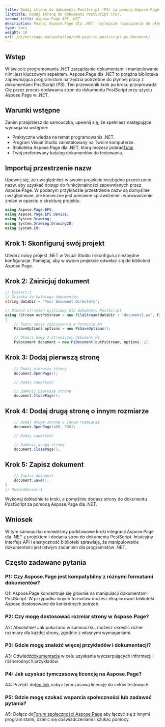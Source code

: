 ```yaml
---
title: Dodaj stronę do dokumentu PostScript (PS) za pomocą Aspose.Page
linktitle: Dodaj stronę do dokumentu PostScript (PS).
second_title: Aspose.Page API .NET
description: Poznaj Aspose.Page dla .NET, najlepsze rozwiązanie do płynnej manipulacji dokumentami PostScript w projektach .NET.
type: docs
weight: 10
url: /pl/net/page-manipulation/add-page-to-postscript-ps-document/
---
```

## Wstęp

W świecie programowania .NET zarządzanie dokumentami i manipulowanie nimi jest kluczowym aspektem. Aspose.Page dla .NET to potężna biblioteka zapewniająca programistom narzędzia potrzebne do płynnej pracy z dokumentami PostScript (PS). Ten przewodnik krok po kroku przeprowadzi Cię przez proces dodawania stron do dokumentu PostScript przy użyciu Aspose.Page w .NET.

## Warunki wstępne

Zanim przejdziesz do samouczka, upewnij się, że spełniasz następujące wymagania wstępne:

- Praktyczna wiedza na temat programowania .NET.
- Program Visual Studio zainstalowany na Twoim komputerze.
-  Biblioteka Aspose.Page dla .NET, którą możesz pobrać[Tutaj](https://releases.aspose.com/page/net/).
- Twój preferowany katalog dokumentów do testowania.

## Importuj przestrzenie nazw

Upewnij się, że uwzględniłeś w swoim projekcie niezbędne przestrzenie nazw, aby uzyskać dostęp do funkcjonalności zapewnianych przez Aspose.Page. W podanym przykładzie przestrzenie nazw są domyślnie uwzględnione, ale konieczne jest ponowne sprawdzenie i wprowadzenie zmian w oparciu o strukturę projektu.

```csharp
using Aspose.Page.EPS;
using Aspose.Page.EPS.Device;
using System.Drawing;
using System.Drawing.Drawing2D;
using System.IO;
```

## Krok 1: Skonfiguruj swój projekt

Utwórz nowy projekt .NET w Visual Studio i skonfiguruj niezbędne konfiguracje. Pamiętaj, aby w swoim projekcie odwołać się do biblioteki Aspose.Page.

## Krok 2: Zainicjuj dokument

```csharp
// ExStart:1
// Ścieżka do katalogu dokumentów.
string dataDir = "Your Document Directory";

// Utwórz strumień wyjściowy dla dokumentu PostScript
using (Stream outPsStream = new FileStream(dataDir + "document1.ps", FileMode.Create))
{
    // Twórz opcje zapisywania w formacie A4
    PsSaveOptions options = new PsSaveOptions();

    // Utwórz nowy 2-stronicowy dokument PS
    PsDocument document = new PsDocument(outPsStream, options, 2);
```

## Krok 3: Dodaj pierwszą stronę

```csharp
    // Dodaj pierwszą stronę
    document.OpenPage();

    // Dodaj zawartość

    // Zamknij pierwszą stronę
    document.ClosePage();
```

## Krok 4: Dodaj drugą stronę o innym rozmiarze

```csharp
    // Dodaj drugą stronę o innym rozmiarze
    document.OpenPage(400, 700);

    // Dodaj zawartość

    // Zamknij drugą stronę
    document.ClosePage();
```

## Krok 5: Zapisz dokument

```csharp
    // Zapisz dokument
    document.Save();
}
// RozwińKoniec:1
```

Wykonaj dokładnie te kroki, a pomyślnie dodasz strony do dokumentu PostScript za pomocą Aspose.Page dla .NET.

## Wniosek

W tym samouczku omówiliśmy podstawowe kroki integracji Aspose.Page dla .NET z projektem i dodania stron do dokumentu PostScript. Intuicyjny interfejs API i elastyczność biblioteki sprawiają, że manipulowanie dokumentami jest łatwym zadaniem dla programistów .NET.

## Często zadawane pytania

### P1: Czy Aspose.Page jest kompatybilny z różnymi formatami dokumentów?

O1: Aspose.Page koncentruje się głównie na manipulacji dokumentami PostScript. W przypadku innych formatów możesz eksplorować biblioteki Aspose dostosowane do konkretnych potrzeb.

### P2: Czy mogę dostosować rozmiar strony w Aspose.Page?

A2: Absolutnie! Jak pokazano w samouczku, możesz określić różne rozmiary dla każdej strony, zgodnie z własnymi wymaganiami.

### P3: Gdzie mogę znaleźć więcej przykładów i dokumentacji?

 A3: Odwiedź[dokumentacja](https://reference.aspose.com/page/net/) w celu uzyskania wyczerpujących informacji i różnorodnych przykładów.

### P4: Jak uzyskać tymczasową licencję na Aspose.Page?

 A4: Przejdź do[ten link](https://purchase.aspose.com/temporary-license/) nabyć tymczasową licencję do celów testowych.

### P5: Gdzie mogę szukać wsparcia społeczności lub zadawać pytania?

 A5: Dołącz do[Forum społeczności Aspose.Page](https://forum.aspose.com/c/page/39) aby łączyć się z innymi programistami, dzielić się doświadczeniami i szukać pomocy.